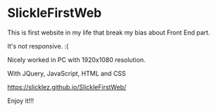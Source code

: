 # SlickleFirstWeb

This is first website in my life that break my bias about Front End part. 

It's not responsive. :(

Nicely worked in PC with 1920x1080 resolution. 

With JQuery, JavaScript, HTML and CSS

https://slicklez.github.io/SlickleFirstWeb/

Enjoy it!!!
